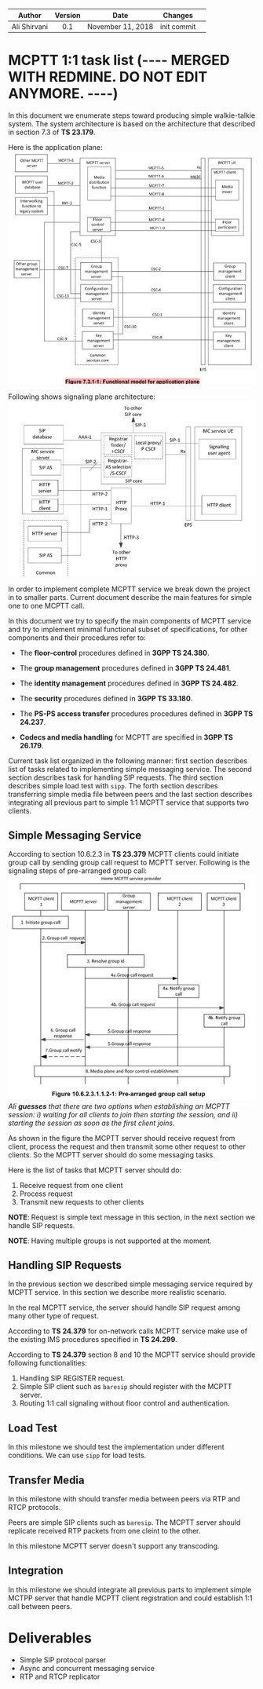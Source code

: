 
| Author  | Version  |  Date |  Changes |   |
|:-:|:-:|:-:|:-:|:-:|
| Ali Shirvani  |  0.1 | November 11, 2018  |  init commit |   |


# MCPTT 1:1 task list (---- MERGED WITH REDMINE. DO NOT EDIT ANYMORE. ----)

In this document we enumerate steps toward producing simple walkie-talkie system. The system architecture is based on the architecture that described in section 7.3 of **TS 23.179**.

Here is the application plane:
![architecture](./img/ap.jpg)

Following shows signaling plane architecture:
![!figure](./img/q.jpg)

In order to implement complete MCPTT service we break down the project in to smaller parts. Current document describe the main features for simple one to one MCPTT call.

In this document we try to specify the main components of MCPTT service and try to implement minimal functional subset of specifications, for other components and their procedures refer to:

<!-- TS 24.379 page 30 -->

- The **floor-control** procedures defined in **3GPP TS 24.380**.

- The **group management** procedures defined in **3GPP TS 24.481**.

- The **identity management** procedures defined in **3GPP TS 24.482**.

- The **security** procedures defined in **3GPP TS 33.180**.

- The **PS-PS access transfer** procedures procedures defined in **3GPP TS 24.237**.

- **Codecs and media handling** for MCPTT are specified in **3GPP TS 26.179**.



Current task list organized in the following manner: 
first section describes list of tasks related to implementing simple messaging service. The second section describes task for handling SIP requests. The third section describes simple load test with `sipp`. The forth section describes transferring simple media file between peers and the last section describes integrating all previous part to simple 1:1 MCPTT service that supports two clients.

## Simple Messaging Service
According to section 10.6.2.3 in **TS 23.379** MCPTT clients could initiate group call by sending group call request to MCPTT server. Following is the signaling steps of pre-arranged group call:
![pre-arranged-group-call](./img/group_call.jpg)
*Ali **guesses** that there are two options when establishing an MCPTT session: i) waiting for all clients to join then starting the session, and ii) starting the session as soon as the first client joins.*

As shown in the figure the MCPTT server should receive request from client, process the request and then transmit some other request to other clients. So the MCPTT server should do some messaging tasks.

Here is the list of tasks that MCPTT server should do:

1. Receive request from one client
2. Process request
3. Transmit new requests to other clients

**NOTE**: Request is simple text message in this section, in the next section we handle SIP requests.

**NOTE**: Having multiple groups is not supported at the moment.

## Handling SIP Requests
In the previous section we described simple messaging service required by MCPTT service. In this section we describe more realistic scenario.

In the real MCPTT service, the server should handle SIP request among many other type of request.

According to **TS 24.379** for on-network calls MCPTT service make use of the existing IMS procedures specified in **TS 24.299**.

According to **TS 24.379** section 8 and 10 the MCPTT service should provide following functionalities:

1. Handling SIP REGISTER request.
2. Simple SIP client such as `baresip` should register with the MCPTT server.
3. Routing 1:1 call signaling without floor control and authentication.

## Load Test

In this milestone we should test the implementation under different conditions. We can use `sipp` for load tests.

## Transfer Media 
In this milestone with should transfer media between peers via RTP and RTCP protocols.

Peers are simple SIP clients such as `baresip`. The MCPTT server should replicate received RTP packets from one cleint to the other.

In this milestone MCPTT server doesn't support any transcoding.

## Integration
In this milestone we should integrate all previous parts to implement simple MCTPP server that handle MCPTT client registration and could establish 1:1 call between peers.


# Deliverables
 - Simple SIP protocol parser
 - Async and concurrent messaging service
 - RTP and RTCP replicator
